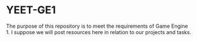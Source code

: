 # YEET-GE1


The purpose of this repository is to meet the requirements of Game Engine 1. I suppose we will post resources here in relation to our projects and tasks.
